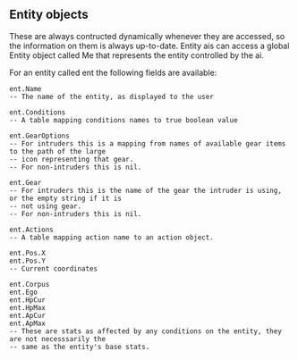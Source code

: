 Entity objects
--------------

These are always contructed dynamically whenever they are accessed, so the information on them is always up-to-date.  Entity ais can access a global Entity object called Me that represents the entity controlled by the ai.

For an entity called ent the following fields are available:

    ent.Name
    -- The name of the entity, as displayed to the user
    
    ent.Conditions
    -- A table mapping conditions names to true boolean value

    ent.GearOptions
    -- For intruders this is a mapping from names of available gear items to the path of the large
    -- icon representing that gear.
    -- For non-intruders this is nil.

    ent.Gear
    -- For intruders this is the name of the gear the intruder is using, or the empty string if it is
    -- not using gear.
    -- For non-intruders this is nil.
    
    ent.Actions
    -- A table mapping action name to an action object.
    
    ent.Pos.X
    ent.Pos.Y
    -- Current coordinates

    ent.Corpus
    ent.Ego
    ent.HpCur
    ent.HpMax
    ent.ApCur
    ent.ApMax
    -- These are stats as affected by any conditions on the entity, they are not necesssarily the
    -- same as the entity's base stats.
